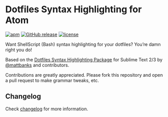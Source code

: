 # Dotfiles Syntax Highlighting for Atom

[![apm](https://img.shields.io/apm/dm/language-dotfiles.svg?maxAge=2592000)](https://atom.io/packages/language-dotfiles)
[![GitHub release](https://img.shields.io/github/release/dreamseer/language-dotfiles.svg?maxAge=2592000)](https://github.com/Dreamseer/language-dotfiles/releases)
[![license](https://img.shields.io/github/license/dreamseer/language-dotfiles.svg?maxAge=2592000)](https://github.com/Dreamseer/language-dotfiles/blob/master/LICENSE.md)

Want ShellScript (Bash) syntax highlighting for your dotfiles?
You’re damn right you do!

Based on the
[Dotfiles Syntax Highlighting Package](https://github.com/mattbanks/dotfiles-syntax-highlighting-st2)
for Sublime Text 2/3 by [@mattbanks](https://github.com/mattbanks) and contributors.

Contributions are greatly appreciated. Please fork this repository and open a
pull request to make grammar tweaks, etc.

## Changelog

Check [changelog](https://github.com/Dreamseer/language-dotfiles/blob/master/CHANGELOG.md)
for more information.
